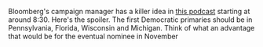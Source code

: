 Bloomberg's campaign manager has a killer idea in <a href="https://www.washingtonpost.com/opinions/2019/12/17/michael-bloombergs-campaign-manager-trump-is-winning-race-democrats-dont-realize-it/">this podcast</a> starting at around 8:30. Here's the spoiler. The first Democratic primaries should be in Pennsylvania, Florida, Wisconsin and Michigan. Think of what an advantage that would be for the eventual nominee in November
